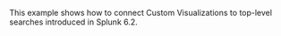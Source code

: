 This example shows how to connect Custom Visualizations to top-level searches introduced in Splunk 6.2.